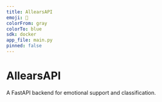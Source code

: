 ```yaml
---
title: AllearsAPI
emoji: 🧠
colorFrom: gray
colorTo: blue
sdk: docker
app_file: main.py
pinned: false
---
```


# AllearsAPI

A FastAPI backend for emotional support and classification.
